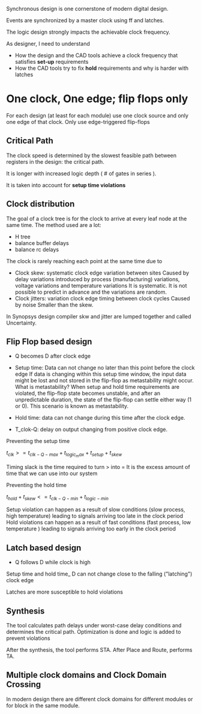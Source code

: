 Synchronous design is one cornerstone of modern digital design. 

Events are synchronized by a master clock using ff and latches.

The logic design strongly impacts the achievable clock frequency.

As designer, I need to understand
- How the design and the CAD tools achieve a clock frequency that satisfies **set-up** requirements
- How the CAD tools try to fix **hold** requirements and why is harder with latches

# One clock, One edge; flip flops only

For each design (at least for each module) use one clock source and only one edge of that clock. Only use edge-triggered flip-flops

## Critical Path

The clock speed is determined by the slowest feasible path between registers in the design: the critical path.

It is longer with increased logic depth ( # of gates in series ).

It is taken into account for **setup time violations**
## Clock distribution

The goal of a clock tree is for the clock to arrive at every leaf node at the same time.
The method used are a lot:
- H tree
- balance buffer delays
- balance rc delays

The clock is rarely reaching each point at the same time due to
- Clock skew: systematic clock edge variation between sites
	Caused by delay variations introduced by process (manufacturing) variations, voltage variations and temperature variations
	It is systematic.
	It is not possible to predict in advance and the variations are random.
- Clock jitters: variation clock edge timing between clock cycles
	Caused  by noise
	Smaller than the skew.

In Synopsys design compiler skw and jitter are lumped together and called Uncertainty.


## Flip Flop based design
- Q becomes D after clock edge
- Setup time: Data can not change no later than this point before the clock edge
	If data is changing within this setup time window, the input data might be lost and not stored in the flip-flop as metastability might occur. What is metastability? When setup and hold time requirements are violated, the flip-flop state becomes unstable, and after an unpredictable duration, the state of the flip-flop can settle either way (1 or 0). This scenario is known as metastability.

- Hold time: data can not change during this time after the clock edge.
- T_clok-Q: delay on output changing from positive clock edge.


Preventing the setup time

$t_{clk} >= t_{clk-Q-max} + t_{logic_max} + t_{setup} + t_{skew}$

Timing slack is the time required to turn > into =
It is the excess amount of time that we can use into our system


Preventing the hold time

$t_{hold} + t_{skew} <= t_{clk-Q-min} + t_{logic-min}$


Setup violation can happen as a result of slow conditions (slow process, high temperature) leading to signals arriving too late in the clock period
Hold violations can happen as a result of fast conditions (fast process, low temperature ) leading to signals arriving too early in the clock period

## Latch based design

- Q follows D while clock is high

Setup time and hold time_ D can not change close to the falling ("latching") clock edge

Latches are more susceptible to hold violations

## Synthesis

The tool calculates path delays under worst-case delay conditions and determines the critical path. Optimization is done and logic is added to prevent violations

After the synthesis, the tool performs STA. 
After Place and Route, performs TA.


## Multiple clock domains and Clock Domain Crossing

In modern design there are different clock domains for different modules or for block in the same module.









